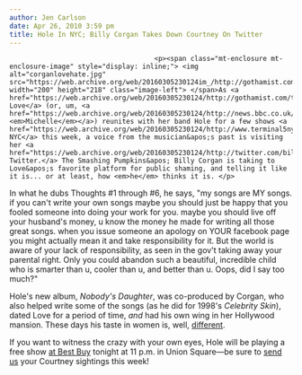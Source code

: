 ```yaml
---
author: Jen Carlson
date: Apr 26, 2010 3:59 pm
title: Hole In NYC; Billy Corgan Takes Down Courtney On Twitter
---
```


	
										<p><span class="mt-enclosure mt-enclosure-image" style="display: inline;"> <img alt="corganlovehate.jpg" src="https://web.archive.org/web/20160305230124im_/http://gothamist.com/attachments/arts_jen/corganlovehate.jpg" width="200" height="218" class="image-left"> </span>As <a href="https://web.archive.org/web/20160305230124/http://gothamist.com/tags/courtneylove">Courtney Love</a> (or, um, <a href="https://web.archive.org/web/20160305230124/http://news.bbc.co.uk/2/hi/entertainment/8633339.stm">Courtney <em>Michelle</em></a>) reunites with her band Hole for a few shows <a href="https://web.archive.org/web/20160305230124/http://www.terminal5nyc.com/event/4372">in NYC</a> this week, a voice from the musician&apos;s past is visiting her <a href="https://web.archive.org/web/20160305230124/http://twitter.com/billy">via Twitter.</a> The Smashing Pumpkins&apos; Billy Corgan is taking to Love&apos;s favorite platform for public shaming, and telling it like it is... or at least, how <em>he</em> thinks it is. </p>

<p>In what he dubs Thoughts #1 through #6, he says, &quot;my songs are MY songs. if you can&apos;t write your own songs maybe you should just be happy that you fooled someone into doing your work for you. maybe you should live off your husband&apos;s money, u know the money he made for writing all those great songs. when you issue someone an apology on YOUR facebook page you might actually mean it and take responsibility for it. But the world is aware of your lack of responsibility, as seen in the gov&apos;t taking away your parental right. Only you could abandon such a beautiful, incredible child who is smarter than u, cooler than u, and better than u. Oops, did I say too much?&quot;</p>

<p>Hole&apos;s new album, <em>Nobody&apos;s Daughter</em>, was co-produced by Corgan, who also helped write some of the songs (as he did for 1998&apos;s <em>Celebrity Skin</em>), dated Love for a period of time, <em>and</em> had his own wing in her Hollywood mansion. These days his taste in women is, well, <a href="https://web.archive.org/web/20160305230124/http://www.okmagazine.com/2010/03/billy-corgan-admits-to-loving-jessica-simpson/">different</a>.</p>

<p>If you want to witness the crazy with your own eyes, Hole will be playing a free show <a href="https://web.archive.org/web/20160305230124/http://www.facebook.com/event.php?eid=113456198686749&amp;ref=mf">at Best Buy</a> tonight at 11 p.m. in Union Square&#x2014;be sure to <a href="https://web.archive.org/web/20160305230124/mailto:photos@gothamist.com">send us</a> your Courtney sightings this week!</p>					
										
									
				